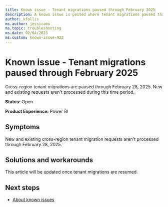 ```yaml
---
title: Known issue - Tenant migrations paused through February 2025
description: A known issue is posted where tenant migrations paused through February 2025.
author: kfollis
ms.author: jessicamo
ms.topic: troubleshooting  
ms.date: 02/04/2025
ms.custom: known-issue-923
---
```


# Known issue - Tenant migrations paused through February 2025

Cross-region tenant migrations are paused through February 28, 2025. New and existing requests aren't processed during this time period.

**Status:** Open

**Product Experience:** Power BI

## Symptoms

New and existing cross-region tenant migration requests aren't processed through February 28, 2025.

## Solutions and workarounds

This article will be updated once tenant migrations are resumed.

## Next steps

- [About known issues](https://support.fabric.microsoft.com/known-issues)